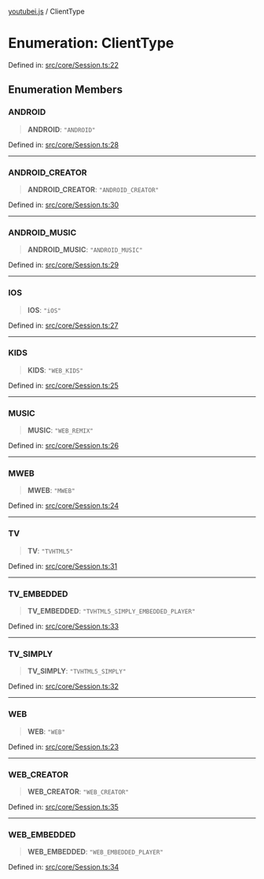 [youtubei.js](../README.md) / ClientType

# Enumeration: ClientType

Defined in: [src/core/Session.ts:22](https://github.com/LuanRT/YouTube.js/blob/0733f60b57877f6b8b87dfd5cc6195b5085f5c09/src/core/Session.ts#L22)

## Enumeration Members

### ANDROID

> **ANDROID**: `"ANDROID"`

Defined in: [src/core/Session.ts:28](https://github.com/LuanRT/YouTube.js/blob/0733f60b57877f6b8b87dfd5cc6195b5085f5c09/src/core/Session.ts#L28)

***

### ANDROID\_CREATOR

> **ANDROID\_CREATOR**: `"ANDROID_CREATOR"`

Defined in: [src/core/Session.ts:30](https://github.com/LuanRT/YouTube.js/blob/0733f60b57877f6b8b87dfd5cc6195b5085f5c09/src/core/Session.ts#L30)

***

### ANDROID\_MUSIC

> **ANDROID\_MUSIC**: `"ANDROID_MUSIC"`

Defined in: [src/core/Session.ts:29](https://github.com/LuanRT/YouTube.js/blob/0733f60b57877f6b8b87dfd5cc6195b5085f5c09/src/core/Session.ts#L29)

***

### IOS

> **IOS**: `"iOS"`

Defined in: [src/core/Session.ts:27](https://github.com/LuanRT/YouTube.js/blob/0733f60b57877f6b8b87dfd5cc6195b5085f5c09/src/core/Session.ts#L27)

***

### KIDS

> **KIDS**: `"WEB_KIDS"`

Defined in: [src/core/Session.ts:25](https://github.com/LuanRT/YouTube.js/blob/0733f60b57877f6b8b87dfd5cc6195b5085f5c09/src/core/Session.ts#L25)

***

### MUSIC

> **MUSIC**: `"WEB_REMIX"`

Defined in: [src/core/Session.ts:26](https://github.com/LuanRT/YouTube.js/blob/0733f60b57877f6b8b87dfd5cc6195b5085f5c09/src/core/Session.ts#L26)

***

### MWEB

> **MWEB**: `"MWEB"`

Defined in: [src/core/Session.ts:24](https://github.com/LuanRT/YouTube.js/blob/0733f60b57877f6b8b87dfd5cc6195b5085f5c09/src/core/Session.ts#L24)

***

### TV

> **TV**: `"TVHTML5"`

Defined in: [src/core/Session.ts:31](https://github.com/LuanRT/YouTube.js/blob/0733f60b57877f6b8b87dfd5cc6195b5085f5c09/src/core/Session.ts#L31)

***

### TV\_EMBEDDED

> **TV\_EMBEDDED**: `"TVHTML5_SIMPLY_EMBEDDED_PLAYER"`

Defined in: [src/core/Session.ts:33](https://github.com/LuanRT/YouTube.js/blob/0733f60b57877f6b8b87dfd5cc6195b5085f5c09/src/core/Session.ts#L33)

***

### TV\_SIMPLY

> **TV\_SIMPLY**: `"TVHTML5_SIMPLY"`

Defined in: [src/core/Session.ts:32](https://github.com/LuanRT/YouTube.js/blob/0733f60b57877f6b8b87dfd5cc6195b5085f5c09/src/core/Session.ts#L32)

***

### WEB

> **WEB**: `"WEB"`

Defined in: [src/core/Session.ts:23](https://github.com/LuanRT/YouTube.js/blob/0733f60b57877f6b8b87dfd5cc6195b5085f5c09/src/core/Session.ts#L23)

***

### WEB\_CREATOR

> **WEB\_CREATOR**: `"WEB_CREATOR"`

Defined in: [src/core/Session.ts:35](https://github.com/LuanRT/YouTube.js/blob/0733f60b57877f6b8b87dfd5cc6195b5085f5c09/src/core/Session.ts#L35)

***

### WEB\_EMBEDDED

> **WEB\_EMBEDDED**: `"WEB_EMBEDDED_PLAYER"`

Defined in: [src/core/Session.ts:34](https://github.com/LuanRT/YouTube.js/blob/0733f60b57877f6b8b87dfd5cc6195b5085f5c09/src/core/Session.ts#L34)
